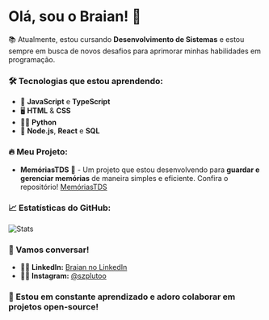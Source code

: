 # Olá, sou o Braian! 👋

📚 Atualmente, estou cursando **Desenvolvimento de Sistemas** e estou sempre em busca de novos desafios para aprimorar minhas habilidades em programação.

### 🛠️ Tecnologias que estou aprendendo:
- 🚀 **JavaScript** e **TypeScript**
- 🖥️ **HTML** & **CSS**
- 🧑‍💻 **Python**
- 🌱 **Node.js**, **React** e **SQL**

### 🔥 Meu Projeto:
- **MemóriasTDS** 💾 - Um projeto que estou desenvolvendo para **guardar e gerenciar memórias** de maneira simples e eficiente. Confira o repositório! [MemóriasTDS]([https://github.com/typrBraian/memoriastds](https://github.com/typrBraian/MemoriasTDS))

### 📈 Estatísticas do GitHub:
![Stats](https://github-readme-stats.vercel.app/api?username=SeuUsuario&show_icons=true&hide_title=true&count_private=true&theme=radical)

### 💬 Vamos conversar!
- 🧑‍💻 **LinkedIn:** [Braian no LinkedIn](https://www.linkedin.com/in/seu-linkedin)
- 🦸‍♂️ **Instagram:** [@szplutoo](https://www.instagram.com/szplutoo/)

### 🧩 Estou em constante aprendizado e adoro colaborar em projetos open-source!
